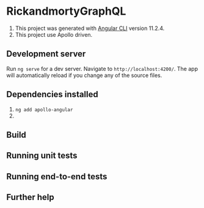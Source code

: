 # RickandmortyGraphQL

1. This project was generated with [Angular CLI](https://github.com/angular/angular-cli) version 11.2.4.
2. This project use Apollo driven.
## Development server

Run `ng serve` for a dev server. Navigate to `http://localhost:4200/`. The app will automatically reload if you change any of the source files.

## Dependencies installed
1. `ng add apollo-angular`
2. 

## Build

## Running unit tests


## Running end-to-end tests


## Further help
